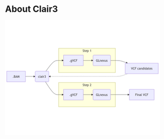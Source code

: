 # About Clair3

![Clair3 flowchat](https://github.com/marceelrf/ForenseBioinfo_life/blob/main/clair3/mermaid-diagram-2025-02-05-144256.png)
